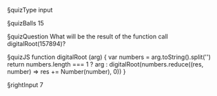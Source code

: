 §quizType
input


§quizBalls
15

§quizQuestion
What will be the result of the function call digitalRoot(157894)?



§quizJS
function digitalRoot (arg) {
  var numbers = arg.toString().split('')
  return numbers.length === 1
    ? arg
    : digitalRoot(numbers.reduce((res, number) => res += Number(number), 0))
}


§rightInput
7
